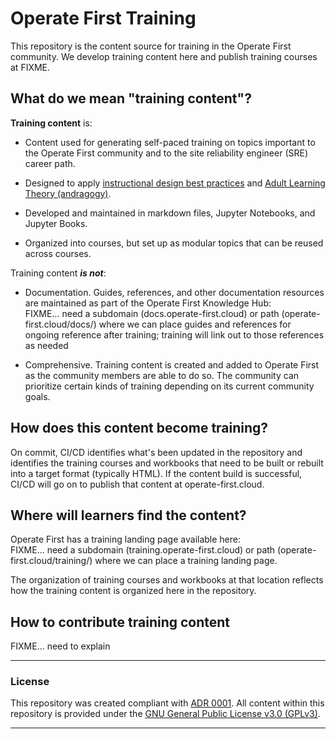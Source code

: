 # Operate First Training

This repository is the content source for training in the Operate First community. We develop training content here and publish training courses at FIXME.

## What do we mean "training content"?

**Training content** is:

* Content used for generating self-paced training on topics important to the Operate First community and to the site reliability engineer (SRE) career path.

* Designed to apply [instructional design best practices](https://blog.commlabindia.com/elearning-design/instructional-design-best-practices-guide) and [Adult Learning Theory (andragogy)](https://en.wikipedia.org/wiki/Andragogy).

* Developed and maintained in markdown files, Jupyter Notebooks, and Jupyter Books.

* Organized into courses, but set up as modular topics that can be reused across courses.

Training content ***is not***:

* Documentation. Guides, references, and other documentation resources are maintained as part of the Operate First Knowledge Hub:<br/>
FIXME... need a subdomain (docs.operate-first.cloud) or path (operate-first.cloud/docs/) where we can place guides and references for ongoing reference after training; training will link out to those references as needed

* Comprehensive. Training content is created and added to Operate First as the community members are able to do so. The community can prioritize certain kinds of training depending on its current community goals.

## How does this content become training?

On commit, CI/CD identifies what's been updated in the repository and identifies the training courses and workbooks that need to be built or rebuilt into a target format (typically HTML). If the content build is successful, CI/CD will go on to publish that content at operate-first.cloud.

## Where will learners find the content?

Operate First has a training landing page available here:<br/>
FIXME... need a subdomain (training.operate-first.cloud) or path (operate-first.cloud/training/) where we can place a training landing page.

The organization of training courses and workbooks at that location reflects how the training content is organized here in the repository.

## How to contribute training content

FIXME... need to explain


<hr/>

### License

This repository was created compliant with [ADR 0001](https://www.operate-first.cloud/blueprints/blueprint/docs/adr/0001-use-gpl3-as-license.md). All content within this repository is provided under the [GNU General Public License v3.0 (GPLv3)](https://www.gnu.org/licenses/gpl-3.0.en.html).

<hr/>
